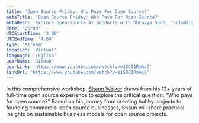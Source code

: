 ```yaml
---
title: 'Open Source Friday: Who Pays For Open Source?'
metaTitle: 'Open Source Friday: Who Pays For Open Source?'
metaDesc: 'Explore open-source AI products with Dhravya Shah, including Supermemory.'
date: '05/09'
UTCStartTime: '3:00'
UTCEndTime: '4:00'
type: 'stream'
location: 'Virtual'
language: 'English'
userName: 'GitHub'
userLink: 'https://www.youtube.com/watch?v=e1SD01RmAs0'
linkUrl: 'https://www.youtube.com/watch?v=e1SD01RmAs0'
---
```


In this comprehensive workshop, [Shaun Walker](https://x.com/sbwalker/) draws from his 12+ years of full-time open source experience to explore the critical question: "Who pays for open source?" Based on his journey from creating hobby projects to founding commercial open source businesses, Shaun will share practical insights on sustainable business models for open source projects.
